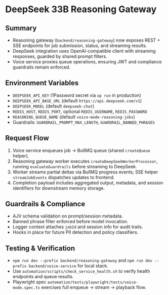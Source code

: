 <!-- Optimized: 2025-10-06 -->
<!-- RPM: 1.6.2.1.1.6.2.1_deepseek_33b_local_20251006 -->
<!-- Session: E2E RPM DNA Application -->
<!-- AOM: RND (Reggie & Dro) -->
<!-- COI: TECHNOLOGY -->
<!-- RPM: HIGH -->
<!-- ACTION: BUILD -->

<!--
Optimized: 2025-10-03
RPM: 3.6.0.6.ops-technology-ship-status-documentation
Session: Dual-AI Collaboration - Sonnet Docs Sweep
-->
# DeepSeek 33B Reasoning Gateway

## Summary

- Reasoning gateway (`backend/reasoning-gateway`) now exposes REST + SSE endpoints for job submission, status, and streaming results.
- DeepSeek integration uses OpenAI-compatible client with streaming responses, guarded by shared prompt filters.
- Voice service proxies queue operations, ensuring JWT and compliance guardrails remain enforced.

## Environment Variables

- `DEEPSEEK_API_KEY` (1Password secret via `op run` in production)
- `DEEPSEEK_API_BASE_URL` (default `https://api.deepseek.com/v1`)
- `DEEPSEEK_MODEL` (default `deepseek-chat`)
- `REDIS_HOST`, `REDIS_PORT`, optional `REDIS_USERNAME`, `REDIS_PASSWORD`
- `REASONING_QUEUE_NAME` (default `voice-mode-reasoning-jobs`)
- Guardrails: `GUARDRAIL_PROMPT_MAX_LENGTH`, `GUARDRAIL_BANNED_PHRASES`

## Request Flow

1. Voice service enqueues job -> BullMQ queue (shared `createQueue` helper).
2. Reasoning gateway worker executes `createDeepSeekWorkerProcessor`, running `evaluateGuardrails` before streaming to DeepSeek.
3. Worker streams partial deltas via BullMQ progress events; SSE helper `streamJobEvents` dispatches updates to frontend.
4. Completion payload includes aggregated output, metadata, and session identifiers for downstream memory storage.

## Guardrails & Compliance

- AJV schema validation on prompt/session metadata.
- Banned phrase filter enforced before model invocation.
- Logger context attaches `jobId` and session info for audit trails.
- Hooks in place for future PII detection and policy classifiers.

## Testing & Verification

- `npm run dev --prefix backend/reasoning-gateway` and `npm run dev --prefix backend/voice-service` for local stack.
- Use `automation/scripts/check_service_health.sh` to verify health endpoints and queue results.
- Playwright spec `automation/tests/playwright/tests/voice-mode.spec.ts` exercises full enqueue -> stream -> playback flow.

<!-- Last verified: 2025-10-02 -->

<!-- Optimized: 2025-10-02 -->

<!-- Last updated: 2025-10-02 -->

<!-- Last optimized: 2025-10-02 -->
